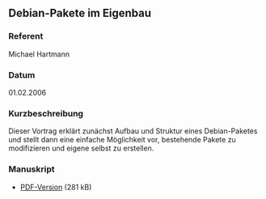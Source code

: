 ## Debian-Pakete im Eigenbau


### Referent
Michael Hartmann

### Datum
01.02.2006

### Kurzbeschreibung
Dieser Vortrag erklärt zunächst Aufbau und Struktur eines Debian-Paketes  und
stellt dann eine einfache Möglichkeit vor, bestehende Pakete zu modifizieren
und eigene selbst zu erstellen.

### Manuskript

* [PDF-Version](/download/Vortraege/DPKG.pdf) (281 kB)
